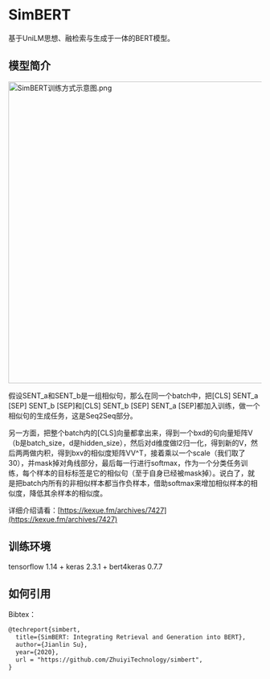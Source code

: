 # SimBERT
基于UniLM思想、融检索与生成于一体的BERT模型。

## 模型简介

<img src="https://kexue.fm/usr/uploads/2020/05/2840550561.png" width=600 alt="SimBERT训练方式示意图.png" />

假设SENT_a和SENT_b是一组相似句，那么在同一个batch中，把<stong>[CLS] SENT_a [SEP] SENT_b [SEP]</stong>和<stong>[CLS] SENT_b [SEP] SENT_a [SEP]</stong>都加入训练，做一个相似句的生成任务，这是Seq2Seq部分。

另一方面，把整个batch内的[CLS]向量都拿出来，得到一个bxd的句向量矩阵V（b是batch_size，d是hidden_size），然后对d维度做l2归一化，得到新的V，然后两两做内积，得到bxv的相似度矩阵VV^T，接着乘以一个scale（我们取了30），并mask掉对角线部分，最后每一行进行softmax，作为一个分类任务训练，每个样本的目标标签是它的相似句（至于自身已经被mask掉）。说白了，就是把batch内所有的非相似样本都当作负样本，借助softmax来增加相似样本的相似度，降低其余样本的相似度。

详细介绍请看：[https://kexue.fm/archives/7427](https://kexue.fm/archives/7427)

## 训练环境
tensorflow 1.14 + keras 2.3.1 + bert4keras 0.7.7

## 如何引用

Bibtex：

```tex
@techreport{simbert,
  title={SimBERT: Integrating Retrieval and Generation into BERT},
  author={Jianlin Su},
  year={2020},
  url = "https://github.com/ZhuiyiTechnology/simbert",
}
```
